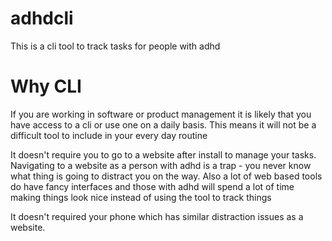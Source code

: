 # adhdcli
This is a cli tool to track tasks for people with adhd


# Why CLI

If you are working in software or product management it is likely that you have access to a cli or use one on a daily basis. This means it will not be a difficult tool to include in your every day routine

It doesn't require you to go to a website after install to manage your tasks. Navigating to a website as a person with adhd is a trap - you never know what thing is going to distract you on the way. Also a lot of web based tools do have fancy interfaces and those with adhd will spend a lot of time making things look nice instead of using the tool to track things

It doesn't required your phone which has similar distraction issues as a website.